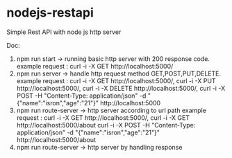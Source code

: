 # nodejs-restapi

Simple Rest API with node js http server

Doc:
1. npm run start -> running basic http server with 200 response code. 
example request : curl -i -X GET http://localhost:5000/
2. npm run server -> handle http request method GET,POST,PUT,DELETE. 
example request : curl -i -X GET http://localhost:5000/, 
curl -i -X PUT http://localhost:5000/, 
curl -i -X DELETE http://localhost:5000/, 
curl -i -X POST -H "Content-Type: application/json" -d "{\"name\":\"isron\",\"age\":\"21\"}" http://localhost:5000
3. npm run route-server -> http server according to url path
example request : curl -i -X GET http://localhost:5000/, 
curl -i -X GET http://localhost:5000/about
curl -i -X POST -H "Content-Type: application/json" -d "{\"name\":\"isron\",\"age\":\"21\"}" http://localhost:5000/about
4. npm run route-server -> http server by handling response
